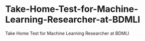 # Take-Home-Test-for-Machine-Learning-Researcher-at-BDMLI
Take Home Test for Machine Learning Researcher at BDMLI
